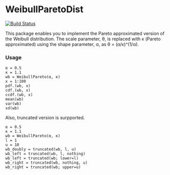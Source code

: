 # WeibullParetoDist

[![Build Status](https://github.com/toshiakiasakura/WeibullParetoDist.jl/actions/workflows/CI.yml/badge.svg?branch=main)](https://github.com/toshiakiasakura/WeibullParetoDist.jl/actions/workflows/CI.yml?query=branch%3Amain)


This package enables you to implement the Pareto approximated version of the Weibull distribution. 
The scale parameter, θ, is replaced with κ (Pareto approximated) using the shape parameter, α, as θ = (α/κ)^(1/α).

### Usage
```
α = 0.5
κ = 1.1
wb = WeibullPareto(α, κ)
x = 1:100
pdf.(wb, x)
cdf.(wb, x)
ccdf.(wb, x)
mean(wb)
var(wb)
sd(wb)
```

Also, truncated version is surpported.
```
α = 0.5
κ = 1.1
wb = WeibullPareto(α, κ)
l = 1
u = 10
wb_doubly = truncated(wb, l, u)
wb_left = truncated(wb, l, nothing)
wb_left = truncated(wb; lower=l)
wb_right = truncated(wb, nothing, u)
wb_right = truncated(wb; upper=u)
```